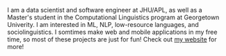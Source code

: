 
I am a data scientist and software engineer at JHU/APL, as well as a Master's student in the Computational Linguistics program at Georgetown Univerity. I am interested in ML, NLP, low-resource languages, and sociolinguistics. I somtimes make web and mobile applications in my free time, so most of these projects are just for fun! Check out [my website](http://emmarafkin.com/) for more!
<br/>

<!--
**erafkin/erafkin** is a ✨ _special_ ✨ repository because its `README.md` (this file) appears on your GitHub profile.

Here are some ideas to get you started:

- 🔭 I’m currently working on ...
- 🌱 I’m currently learning ...
- 👯 I’m looking to collaborate on ...
- 🤔 I’m looking for help with ...
- 💬 Ask me about ...
- 📫 How to reach me: ...
- 😄 Pronouns: ...
- ⚡ Fun fact: ...
-->
